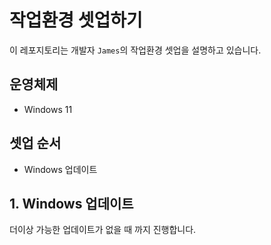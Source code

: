 # 작업환경 셋업하기
이 레포지토리는 개발자 `James`의 작업환경 셋업을 설명하고 있습니다.

## 운영체제
- Windows 11

## 셋업 순서
- Windows 업데이트

## 1. Windows 업데이트
더이상 가능한 업데이트가 없을 때 까지 진행합니다.
